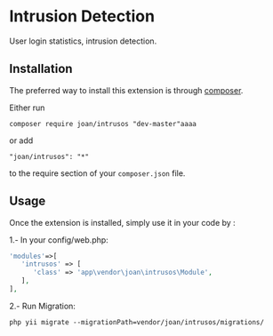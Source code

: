 Intrusion Detection
========
User login statistics, intrusion detection.

Installation
------------

The preferred way to install this extension is through [composer](http://getcomposer.org/download/).

Either run

```
composer require joan/intrusos "dev-master"aaaa
```

or add

```
"joan/intrusos": "*"
```

to the require section of your `composer.json` file.


Usage
-----

Once the extension is installed, simply use it in your code by  :

1.- In your config/web.php: 

```php
'modules'=>[
   'intrusos' => [
      'class' => 'app\vendor\joan\intrusos\Module',
   ],
],
```

2.- Run Migration:

```
php yii migrate --migrationPath=vendor/joan/intrusos/migrations/
```
